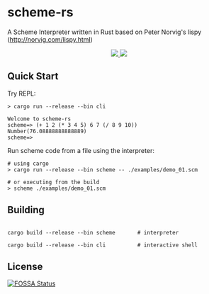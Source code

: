 
# scheme-rs
A Scheme Interpreter written in Rust based on Peter Norvig's lispy (http://norvig.com/lispy.html)

<p align="center">
  <a href="https://travis-ci.org/siutin/scheme-rs" alt="Build Status">
    <img src="https://travis-ci.org/siutin/scheme-rs.svg?branch=master"/>
  </a>
  <a href="https://app.fossa.io/projects/git%2Bgithub.com%2Fsiutin%2Fscheme-rs?ref=badge_shield" alt="FOSSA Status">
    <img src="https://app.fossa.io/api/projects/git%2Bgithub.com%2Fsiutin%2Fscheme-rs.svg?type=shield"/>
  </a>
</p>

## Quick Start
Try REPL: 

```
> cargo run --release --bin cli

Welcome to scheme-rs
scheme=> (+ 1 2 (* 3 4 5) 6 7 (/ 8 9 10))
Number(76.08888888888889)
scheme=> 

```

Run scheme code from a file using the interpreter:

```
# using cargo
> cargo run --release --bin scheme -- ./examples/demo_01.scm

# or executing from the build
> scheme ./examples/demo_01.scm
```

## Building
```

cargo build --release --bin scheme       # interpreter

cargo build --release --bin cli          # interactive shell

```


## License
[![FOSSA Status](https://app.fossa.io/api/projects/git%2Bgithub.com%2Fsiutin%2Fscheme-rs.svg?type=large)](https://app.fossa.io/projects/git%2Bgithub.com%2Fsiutin%2Fscheme-rs?ref=badge_large)
